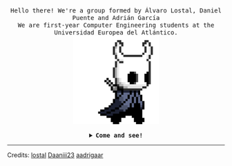 <p align="center">
  <br>
  <samp>
    Hello there! We're a group formed by Álvaro Lostal, Daniel Puente and Adrián García
    <br>We are first-year Computer Engineering students at the Universidad Europea del Atlántico.<br>

</samp>

  <img src="https://raw.githubusercontent.com/TanZng/TanZng/master/assets/hollor_knight3.gif" width="200"/>

</p>


<details align="center">

<summary> <b> <samp> Come and see! </samp></b></summary>
<samp>
<b><h2 style="color: #fc6203">V E N D I N G &nbsp; M A C H I N E</h2> </b>
  
<p>Description</p>
<p align = "left"> We have 3 vending machines with five products per each (Cookies, Chocolate, Drink, Sandwich and Candies). Each product has a name, price and ID. Each machine has an amount of products and  a different amount of money (for the change management).
There are different types of money: Bills (20€, 10€ and 5€) and coins (2€, 1€, 0.5€, 0.2 and 0.05€).
The project simulates the buying/selling of the user managing the user money, the machine money, the change, the amount of products in the machine.
The project keeps in mind the possible failures and jams that might occur during the operation. </p>
<p></p>
<p></p>
 
<p>Functionalities</p>
<p align = "left"> -> Management: The constructor initializes the lists of machines and issues and creates a few Machine instances with products and money in each.
  The screen method displays the report for the specified machine. When it finds the machine with the corresponding ID, it calls the machineReport() method of that machine to display the report.
  The paymentManagement method manages the process of paying and purchasing a product from a specific machine. It takes as input the machine ID, the desired product ID, and the customer's money represented by a Money object. </p>
 
<p align = "left"> -> Machine: The machineReport method prints a report showing the money available and the list of products for the machine.
  The manageChange method manages change during a purchase, calculating the change needed based on the money entered by the customer and the price of the product.
  The possibleJam method simulates a possible jam in the machine, returning a jam status if a random condition is met.</p>
  
<p align = "left"> -> Money: The Money class is in charge of representing and managing an amount of money, allowing operations such as insertion, addition, subtraction and obtaining information related to the denominations and amounts of money.</p>

 <p align = "left"> -> Product: The Product class represents a product with its name, price, identifier, and available quantity. It allows obtaining and establishing information about the product, as well as making sales and updating the available quantity.</p>
<p align = "left"> -> Status: The Status enumerator defines the possible states of a machine. Statuses include "JAM", "FAILURE", "END_STOCK", "NO_CHANGE", and "NORMAL".</p>
<p align = "left"> -> ProductCategory: The ProductCategory abstract class represents a category of products and provides methods to access the category name and description. Product categories can be extended by concrete classes to define specific categories of products.</p>
<p align = "left"> -> FoodCategory: The FoodCategory class is a subclass of ProductCategory that represents a specific category of food. It has an additional sell method that allows you to sell products in this category, updating the quantity available based on the quantity sold. If the quantity requested for sale exceeds the available quantity, a message is displayed that there is not enough stock and the current available quantity is displayed.</p>
<p align = "left"> -> Drinks: The Drinks class is a subclass of Product that represents beverage products. It has additional properties such as isAlcoholic (indicates if it is alcoholic) and milliliters (amount in milliliters). Implements the sell method to reduce the number of drinks available when a sale is made. It also provides an isAlcoholic method to check if the product is alcoholic.</p>
<p align = "left"> -> Alert: The Alert class is an abstract class that extends the Exception class. It serves as the basis for defining custom alert types. It has a constructor that takes a message as a parameter and passes it to the constructor of the Exception base class. In addition, it has an empty alertException() method that can be implemented by subclasses to perform specific actions related to the alert.</p>
  
![](https://github.com/lostal/awesome-projects-prograii/blob/alvaroLostal/vendingMachines/docs/vendingMachines.png)

</p> 


</samp>
</details>

----
Credits:
[lostal](https://github.com/lostal)
[Daaniii23](https://github.com/Daaniii23)
[aadrigaar](https://github.com/aadrigaar)
